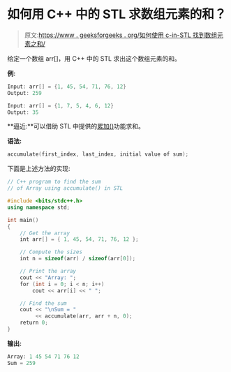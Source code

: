# 如何用 C++ 中的 STL 求数组元素的和？

> 原文:[https://www . geeksforgeeks . org/如何使用 c-in-STL 找到数组元素之和/](https://www.geeksforgeeks.org/how-to-find-the-sum-of-elements-of-an-array-using-stl-in-c/)

给定一个数组 arr[]，用 C++ 中的 STL 求出这个数组元素的和。

**例:**

```cpp
Input: arr[] = {1, 45, 54, 71, 76, 12}
Output: 259

Input: arr[] = {1, 7, 5, 4, 6, 12}
Output: 35

```

**逼近:**可以借助 STL 中提供的[累加()](https://www.geeksforgeeks.org/numeric-header-in-c-stl-set-1-accumulate-and-partial_sum/)功能求和。

**语法:**

```cpp
accumulate(first_index, last_index, initial value of sum);

```

下面是上述方法的实现:

```cpp
// C++ program to find the sum
// of Array using accumulate() in STL

#include <bits/stdc++.h>
using namespace std;

int main()
{
    // Get the array
    int arr[] = { 1, 45, 54, 71, 76, 12 };

    // Compute the sizes
    int n = sizeof(arr) / sizeof(arr[0]);

    // Print the array
    cout << "Array: ";
    for (int i = 0; i < n; i++)
        cout << arr[i] << " ";

    // Find the sum
    cout << "\nSum = "
         << accumulate(arr, arr + n, 0);
    return 0;
}
```

**输出:**

```cpp
Array: 1 45 54 71 76 12 
Sum = 259

```